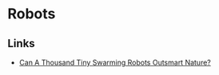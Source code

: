 # Robots

## Links

- [Can A Thousand Tiny Swarming Robots Outsmart Nature?](https://www.youtube.com/watch?v=dDsmbwOrHJs&feature=youtu.be)
